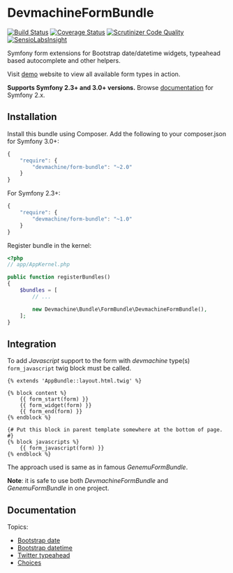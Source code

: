 # DevmachineFormBundle

[![Build Status](https://travis-ci.org/dev-machine/DevmachineFormBundle.svg?branch=master)](https://travis-ci.org/dev-machine/DevmachineFormBundle) [![Coverage Status](https://coveralls.io/repos/dev-machine/DevmachineFormBundle/badge.svg?branch=master&service=github)](https://coveralls.io/github/dev-machine/DevmachineFormBundle?branch=master) [![Scrutinizer Code Quality](https://scrutinizer-ci.com/g/dev-machine/DevmachineFormBundle/badges/quality-score.png?b=master)](https://scrutinizer-ci.com/g/dev-machine/DevmachineFormBundle/?branch=master) [![SensioLabsInsight](https://insight.sensiolabs.com/projects/b774b740-3eca-4084-ac1f-2aee3129ee47/mini.png)](https://insight.sensiolabs.com/projects/b774b740-3eca-4084-ac1f-2aee3129ee47)

Symfony form extensions for Bootstrap date/datetime widgets, typeahead based autocomplete and other helpers. 

Visit [demo](http://forms.devmachine.net) website to view all available form types in action.

__Supports Symfony 2.3+ and 3.0+ versions.__ Browse [documentation](https://github.com/dev-machine/DevmachineFormBundle/tree/1.0) for Symfony 2.x.

## Installation 

Install this bundle using Composer. Add the following to your composer.json for Symfony 3.0+:

```javascript
{
    "require": {
        "devmachine/form-bundle": "~2.0"
    }
}
```

For Symfony 2.3+:

```javascript
{
    "require": {
        "devmachine/form-bundle": "~1.0"
    }
}
```

Register bundle in the kernel:

```php
<?php
// app/AppKernel.php

public function registerBundles()
{
    $bundles = [
        // ...

        new Devmachine\Bundle\FormBundle\DevmachineFormBundle(),
    ];
}
```

## Integration

To add _Javascript_ support to the form with _devmachine_ type(s) `form_javascript` twig block must be called.

```twig
{% extends 'AppBundle::layout.html.twig' %}

{% block content %}
    {{ form_start(form) }}
    {{ form_widget(form) }}
    {{ form_end(form) }}
{% endblock %}

{# Put this block in parent template somewhere at the bottom of page. #}
{% block javascripts %}
    {{ form_javascript(form) }}
{% endblock %}
```

The approach used is same as in famous _GenemuFormBundle_. 

__Note__: it is safe to use both _DevmachineFormBundle_ and _GenemuFormBundle_ in one project.

## Documentation

Topics:

 - [Bootstrap date](https://github.com/dev-machine/DevmachineFormBundle/blob/master/Resources/doc/date.md)
 - [Bootstrap datetime](https://github.com/dev-machine/DevmachineFormBundle/blob/master/Resources/doc/datetime.md)
 - [Twitter typeahead](https://github.com/dev-machine/DevmachineFormBundle/blob/master/Resources/doc/typeahead.md)
 - [Choices](https://github.com/dev-machine/DevmachineFormBundle/blob/master/Resources/doc/choices.md)
